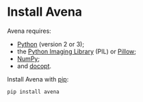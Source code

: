 Install Avena
=============

Avena requires:

 -  [Python][] (version 2 or 3);
 -  the [Python Imaging Library][] (PIL) or [Pillow][];
 -  [NumPy][];
 -  and [docopt][].

Install Avena with [pip][]:

    pip install avena


[Python]: <https://www.python.org/>
[Python Imaging Library]: <http://pythonware.com/products/pil/>
[Pillow]: <http://python-pillow.github.io/>
[NumPy]: <http://www.numpy.org/>
[docopt]: <http://docopt.org/>
[pip]: <https://pip.pypa.io/en/stable/>
